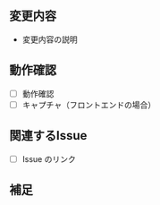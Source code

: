 ## 変更内容

- 変更内容の説明

## 動作確認

- [ ] 動作確認
- [ ] キャプチャ（フロントエンドの場合）

## 関連するIssue

- [ ] Issue のリンク

## 補足
